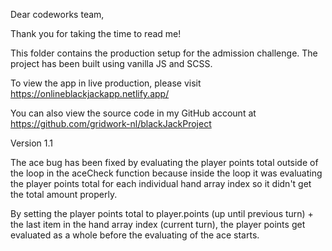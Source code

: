 Dear codeworks team,

Thank you for taking the time to read me!

This folder contains the production setup for the admission challenge.
The project has been built using vanilla JS and SCSS.

To view the app in live production, please visit https://onlineblackjackapp.netlify.app/

You can also view the source code in my GitHub account at https://github.com/gridwork-nl/blackJackProject

Version 1.1

The ace bug has been fixed by evaluating the player points total outside of the loop in the aceCheck function because inside the loop it was evaluating the player points total for each individual hand array index so it didn't get the total amount properly.

By setting the player points total to player.points (up until previous turn) + the last item in the hand array index (current turn), the player points get evaluated as a whole before the evaluating of the ace starts.
